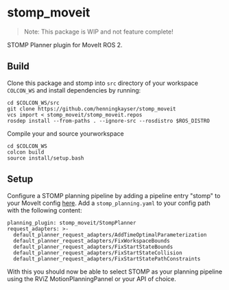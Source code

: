 # stomp_moveit

> Note: This package is WIP and not feature complete!

STOMP Planner plugin for MoveIt ROS 2.

## Build

Clone this package and stomp into `src` directory of your workspace `COLCON_WS` and install dependencies by running:

```
cd $COLCON_WS/src
git clone https://github.com/henningkayser/stomp_moveit
vcs import < stomp_moveit/stomp_moveit.repos
rosdep install --from-paths . --ignore-src --rosdistro $ROS_DISTRO
```

Compile your and source yourworkspace

```
cd $COLCON_WS
colcon build
source install/setup.bash
```

## Setup

Configure a STOMP planning pipeline by adding a pipeline entry "stomp" to your MoveIt config [here](https://github.com/ros-planning/moveit_resources/blob/ros2/panda_moveit_config/launch/demo.launch.py#L28).
Add a `stomp_planning.yaml` to your config path with the following content:

```
planning_plugin: stomp_moveit/StompPlanner
request_adapters: >-
  default_planner_request_adapters/AddTimeOptimalParameterization
  default_planner_request_adapters/FixWorkspaceBounds
  default_planner_request_adapters/FixStartStateBounds
  default_planner_request_adapters/FixStartStateCollision
  default_planner_request_adapters/FixStartStatePathConstraints
```

With this you should now be able to select STOMP as your planning pipeline using the RViZ MotionPlanningPannel or your API of choice.
